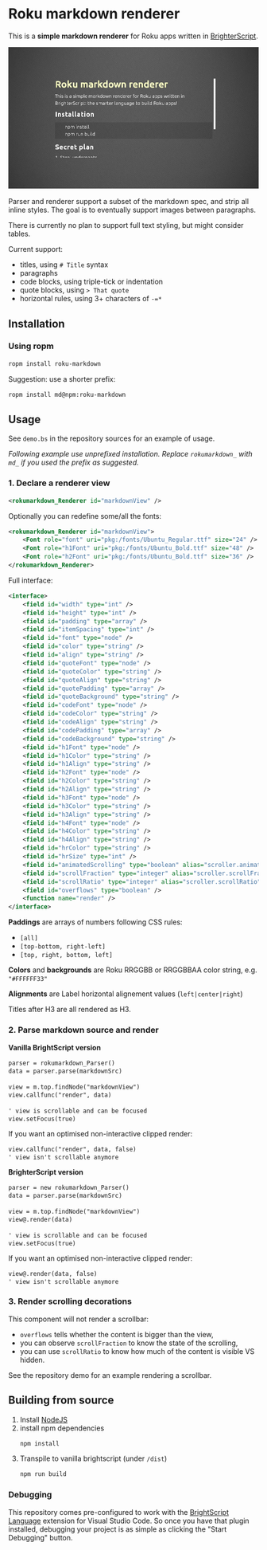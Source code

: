 # Roku markdown renderer

This is a **simple markdown renderer** for Roku apps written in [BrighterScript](https://github.com/rokucommunity/brighterscript).

![Screenshot of the markdown demo app](screenshot.png)

Parser and renderer support a subset of the markdown spec, and strip all inline styles.
The goal is to eventually support images between paragraphs.

There is currently no plan to support full text styling, but might consider tables.

Current support:

- titles, using `# Title` syntax
- paragraphs
- code blocks, using triple-tick or indentation
- quote blocks, using `> That quote`
- horizontal rules, using 3+ characters of `-=*`

## Installation

### Using ropm

```bash
ropm install roku-markdown
```

Suggestion: use a shorter prefix:

```bash
ropm install md@npm:roku-markdown
```

## Usage

See `demo.bs` in the repository sources for an example of usage.

*Following example use unprefixed installation. Replace `rokumarkdown_` with `md_` if you used the prefix as suggested.*

### 1. Declare a renderer view

```xml
<rokumarkdown_Renderer id="markdownView" />
```

Optionally you can redefine some/all the fonts:
```xml
<rokumarkdown_Renderer id="markdownView">
    <Font role="font" uri="pkg:/fonts/Ubuntu_Regular.ttf" size="24" />
    <Font role="h1Font" uri="pkg:/fonts/Ubuntu_Bold.ttf" size="48" />
    <Font role="h2Font" uri="pkg:/fonts/Ubuntu_Bold.ttf" size="36" />
</rokumarkdown_Renderer>
```

Full interface:
```xml
<interface>
    <field id="width" type="int" />
    <field id="height" type="int" />
    <field id="padding" type="array" />
    <field id="itemSpacing" type="int" />
    <field id="font" type="node" />
    <field id="color" type="string" />
    <field id="align" type="string" />
    <field id="quoteFont" type="node" />
    <field id="quoteColor" type="string" />
    <field id="quoteAlign" type="string" />
    <field id="quotePadding" type="array" />
    <field id="quoteBackground" type="string" />
    <field id="codeFont" type="node" />
    <field id="codeColor" type="string" />
    <field id="codeAlign" type="string" />
    <field id="codePadding" type="array" />
    <field id="codeBackground" type="string" />
    <field id="h1Font" type="node" />
    <field id="h1Color" type="string" />
    <field id="h1Align" type="string" />
    <field id="h2Font" type="node" />
    <field id="h2Color" type="string" />
    <field id="h2Align" type="string" />
    <field id="h3Font" type="node" />
    <field id="h3Color" type="string" />
    <field id="h3Align" type="string" />
    <field id="h4Font" type="node" />
    <field id="h4Color" type="string" />
    <field id="h4Align" type="string" />
    <field id="hrColor" type="string" />
    <field id="hrSize" type="int" />
    <field id="animatedScrolling" type="boolean" alias="scroller.animatedScrolling" />
    <field id="scrollFraction" type="integer" alias="scroller.scrollFraction" />
    <field id="scrollRatio" type="integer" alias="scroller.scrollRatio" />
    <field id="overflows" type="boolean" />
    <function name="render" />
</interface>
```

**Paddings** are arrays of numbers following CSS rules:

- `[all]`
- `[top-bottom, right-left]`
- `[top, right, bottom, left]`

**Colors** and **backgrounds** are Roku RRGGBB or RRGGBBAA color string, e.g. `"#FFFFFF33"`

**Alignments** are Label horizontal alignement values (`left|center|right`)

Titles after H3 are all rendered as H3.

### 2. Parse markdown source and render

**Vanilla BrightScript version**

```vbscript
parser = rokumarkdown_Parser()
data = parser.parse(markdownSrc)

view = m.top.findNode("markdownView")
view.callfunc("render", data)

' view is scrollable and can be focused
view.setFocus(true)
```

If you want an optimised non-interactive clipped render:

```vbscript
view.callfunc("render", data, false)
' view isn't scrollable anymore
```

**BrighterScript version**

```vbscript
parser = new rokumarkdown_Parser()
data = parser.parse(markdownSrc)

view = m.top.findNode("markdownView")
view@.render(data)

' view is scrollable and can be focused
view.setFocus(true)
```

If you want an optimised non-interactive clipped render:

```vbscript
view@.render(data, false)
' view isn't scrollable anymore
```

### 3. Render scrolling decorations

This component will not render a scrollbar:

- `overflows` tells whether the content is bigger than the view,
- you can observe `scrollFraction` to know the state of the scrolling,
- you can use `scrollRatio` to know how much of the content is visible VS hidden.

See the repository demo for an example rendering a scrollbar.

## Building from source

1. Install [NodeJS](https://nodejs.org)
2. install npm dependencies
    ```bash
    npm install
    ```
3. Transpile to vanilla brightscript (under `/dist`)
    ```bash
    npm run build
    ```

### Debugging

This repository comes pre-configured to work with the [BrightScript Language](https://github.com/rokucommunity/vscode-brightscript-language) extension for Visual Studio Code. So once you have that plugin installed, debugging your project is as simple as clicking the "Start Debugging" button.
